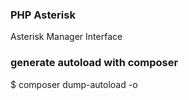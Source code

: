 ### PHP Asterisk
Asterisk Manager Interface

### generate autoload with composer
$ composer dump-autoload -o